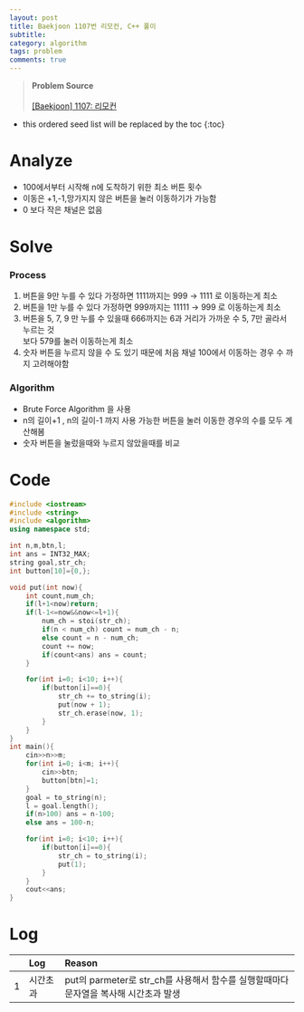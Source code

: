 ```yaml
---
layout: post
title: Baekjoon 1107번 리모컨, C++ 풀이
subtitle: 
category: algorithm
tags: problem
comments: true
---
```


> **Problem Source** <br><br>
>[[Baekjoon] 1107: 리모컨](https://www.acmicpc.net/problem/1107)

* this ordered seed list will be replaced by the toc
{:toc}
# Analyze 

- 100에서부터 시작해 n에 도착하기 위한 최소 버튼 횟수 
- 이동은 +1,-1,망가지지 않은 버튼을 눌러 이동하기가 가능함 
- 0 보다 작은 채널은 없음

# Solve

### Process

1. 버튼을 9만 누를 수 있다 가정하면 1111까지는 999 → 1111 로 이동하는게 최소
2. 버튼을 1만 누를 수 있다 가정하면 999까지는 11111 → 999 로 이동하는게 최소
3. 버튼을 5, 7, 9 만 누를 수 있을때 666까지는 6과 거리가 가까운 수 5, 7만 골라서 누르는 것
   <br>보다 579를 눌러 이동하는게 최소
4. 숫자 버튼을 누르지 않을 수 도 있기 때문에 처음 채널 100에서 이동하는 경우 수 까지 고려해야함

### Algorithm

- Brute Force Algorithm 을 사용
- n의 길이+1 , n의 길이-1 까지 사용 가능한 버튼을 눌러 이동한 경우의 수를 모두 계산해봄
- 숫자 버튼을 눌렀을때와 누르지 않았을때를 비교

# Code

```c++
#include <iostream>
#include <string>
#include <algorithm>
using namespace std;

int n,m,btn,l;
int ans = INT32_MAX;
string goal,str_ch;
int button[10]={0,};

void put(int now){
    int count,num_ch;
    if(l+1<now)return;
    if(l-1<=now&&now<=l+1){
        num_ch = stoi(str_ch);
        if(n < num_ch) count = num_ch - n;
        else count = n - num_ch;
        count += now;
        if(count<ans) ans = count;
    }

    for(int i=0; i<10; i++){
        if(button[i]==0){
            str_ch += to_string(i);
            put(now + 1);
            str_ch.erase(now, 1);
        }
    }
}
int main(){
    cin>>n>>m;
    for(int i=0; i<m; i++){
        cin>>btn;
        button[btn]=1;
    }
    goal = to_string(n);
    l = goal.length();
    if(n>100) ans = n-100;
    else ans = 100-n;

    for(int i=0; i<10; i++){
        if(button[i]==0){
            str_ch = to_string(i);
            put(1);
        }
    }
    cout<<ans;
}
```

# Log


|      |   Log      | Reason|
|:---:|:-----------|:------|
|1    | 시간초과 | put의 parmeter로 str_ch를 사용해서 함수를 실행할때마다 문자열을 복사해 시간초과 발생|

